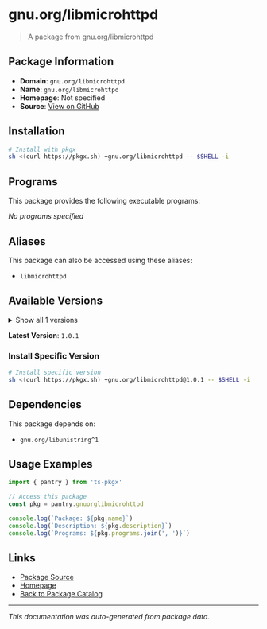 # gnu.org/libmicrohttpd

> A package from gnu.org/libmicrohttpd

## Package Information

- **Domain**: `gnu.org/libmicrohttpd`
- **Name**: `gnu.org/libmicrohttpd`
- **Homepage**: Not specified
- **Source**: [View on GitHub](https://github.com/pkgxdev/pantry/tree/main/projects/gnu.org/libmicrohttpd/package.yml)

## Installation

```bash
# Install with pkgx
sh <(curl https://pkgx.sh) +gnu.org/libmicrohttpd -- $SHELL -i
```

## Programs

This package provides the following executable programs:

*No programs specified*

## Aliases

This package can also be accessed using these aliases:

- `libmicrohttpd`

## Available Versions

<details>
<summary>Show all 1 versions</summary>

- `1.0.1`

</details>

**Latest Version**: `1.0.1`

### Install Specific Version

```bash
# Install specific version
sh <(curl https://pkgx.sh) +gnu.org/libmicrohttpd@1.0.1 -- $SHELL -i
```

## Dependencies

This package depends on:

- `gnu.org/libunistring^1`

## Usage Examples

```typescript
import { pantry } from 'ts-pkgx'

// Access this package
const pkg = pantry.gnuorglibmicrohttpd

console.log(`Package: ${pkg.name}`)
console.log(`Description: ${pkg.description}`)
console.log(`Programs: ${pkg.programs.join(', ')}`)
```

## Links

- [Package Source](https://github.com/pkgxdev/pantry/tree/main/projects/gnu.org/libmicrohttpd/package.yml)
- [Homepage](#)
- [Back to Package Catalog](../package-catalog.md)

---

*This documentation was auto-generated from package data.*
